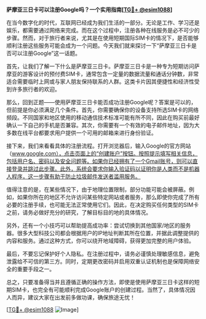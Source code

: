**萨摩亚三日卡可以注册Google吗？一个实用指南[[TG💪+ @esim1088](https://t.me/s/esim1088)]**

在当今数字化的时代，互联网已经成为我们生活的一部分。无论是工作、学习还是娱乐，都需要通过网络来完成。而在这个过程中，注册各种在线服务是必不可少的步骤。然而，对于旅行者来说，尤其是在使用短期国际SIM卡的情况下，是否能够顺利注册这些服务可能会成为一个问题。今天我们就来探讨一下“萨摩亚三日卡是否可以注册Google”这一话题。

首先，让我们了解一下什么是萨摩亚三日卡。萨摩亚三日卡是一种专为短期访问萨摩亚的游客设计的预付费SIM卡，通常包含一定量的数据流量和通话分钟数，非常适合需要临时上网或与家人朋友保持联系的人群。这类卡片因其便捷性和经济性受到许多旅行者的欢迎。

那么，回到正题——使用萨摩亚三日卡能否成功注册Google呢？答案是可以的，但前提是你必须满足几个条件。首先，你需要确保你的设备支持所选SIM卡的网络频段。不同国家和地区使用的移动通信技术标准可能有所不同，因此在购买前最好确认一下自己的手机是否兼容。其次，你需要有一个有效的电子邮件地址，因为大多数在线平台都要求用户提供一个可用的邮箱来进行身份验证。

接下来，我们来看看具体的注册流程。打开浏览器后，输入Google的官方网站（www.google.com），点击页面上的“创建账户”按钮。按照提示填写相关信息，包括用户名、密码以及安全问题等。如果你已经拥有了一个Gmail账号，则可以直接登录并跳过此步骤。此外，系统会要求你输入验证码以证明你是人类而不是机器人程序，这一步骤有助于防止垃圾邮件发送者滥用服务。

值得注意的是，在某些情况下，由于地理位置限制，部分功能可能会被屏蔽。例如，如果你所在的地区不允许访问某些特定网站或者服务，那么即使你完成了所有必要的注册手续，也可能无法正常使用它们。因此，在决定购买任何类型的SIM卡之前，请务必做好充分的研究，了解目标目的地的具体情况。

另外，还有一个小技巧可以帮助提高成功率：尝试切换到其他国家/地区的服务器。很多大型科技公司都会根据用户的IP地址判断其所在位置，并据此调整提供的内容和服务。通过这种方式，你可以绕开地域障碍，获得更加完整的用户体验。

最后，不要忘记保护好个人隐私。在注册过程中，请务必谨慎处理敏感信息，避免泄露给不可信的第三方。同时，定期更改密码并启用双重认证机制也是保障网络安全的重要手段之一。

总之，只要准备得当并且遵循正确的操作方法，即使是使用萨摩亚三日卡这样的短期SIM卡，也完全有可能顺利完成Google账户的创建过程。当然了，具体情况因人而异，建议大家在出发前多做功课，确保旅途无忧！

[[TG💪+ @esim1088](https://t.me/s/esim1088) ![Image](https://i.postimg.cc/4NQfJmqS/Snipaste-2025-05-13-00-14-12.png)]